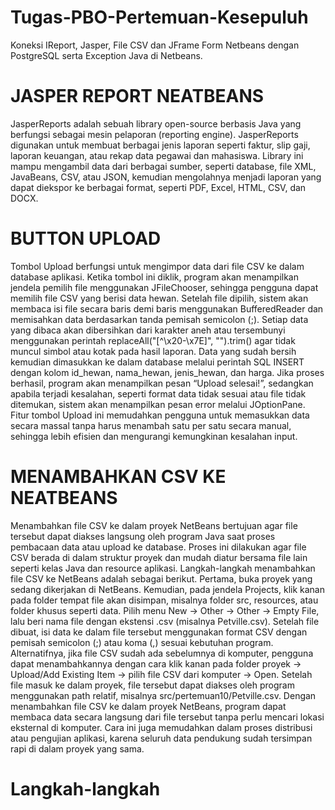# Tugas-PBO-Pertemuan-Kesepuluh
Koneksi IReport, Jasper, File CSV dan JFrame Form Netbeans dengan PostgreSQL serta Exception Java di Netbeans.
# JASPER REPORT NEATBEANS
JasperReports adalah sebuah library open-source berbasis Java yang berfungsi sebagai mesin pelaporan (reporting engine). JasperReports digunakan untuk membuat berbagai jenis laporan seperti faktur, slip gaji, laporan keuangan, atau rekap data pegawai dan mahasiswa. Library ini mampu mengambil data dari berbagai sumber, seperti database, file XML, JavaBeans, CSV, atau JSON, kemudian mengolahnya menjadi laporan yang dapat diekspor ke berbagai format, seperti PDF, Excel, HTML, CSV, dan DOCX.
# BUTTON UPLOAD 
  Tombol Upload berfungsi untuk mengimpor data dari file CSV ke dalam database aplikasi.
Ketika tombol ini diklik, program akan menampilkan jendela pemilih file menggunakan JFileChooser, sehingga pengguna dapat memilih file CSV yang berisi data hewan. Setelah file dipilih, sistem akan membaca isi file secara baris demi baris menggunakan BufferedReader dan memisahkan data berdasarkan tanda pemisah semicolon (;).
Setiap data yang dibaca akan dibersihkan dari karakter aneh atau tersembunyi menggunakan perintah replaceAll("[^\\x20-\\x7E]", "").trim() agar tidak muncul simbol atau kotak pada hasil laporan. Data yang sudah bersih kemudian dimasukkan ke dalam database melalui perintah SQL INSERT dengan kolom id_hewan, nama_hewan, jenis_hewan, dan harga. Jika proses berhasil, program akan menampilkan pesan “Upload selesai!”, sedangkan apabila terjadi kesalahan, seperti format data tidak sesuai atau file tidak ditemukan, sistem akan menampilkan pesan error melalui JOptionPane.
Fitur tombol Upload ini memudahkan pengguna untuk memasukkan data secara massal tanpa harus menambah satu per satu secara manual, sehingga lebih efisien dan mengurangi kemungkinan kesalahan input.
# MENAMBAHKAN CSV KE NEATBEANS
  Menambahkan file CSV ke dalam proyek NetBeans bertujuan agar file tersebut dapat diakses langsung oleh program Java saat proses pembacaan data atau upload ke database. Proses ini dilakukan agar file CSV berada di dalam struktur proyek dan mudah diatur bersama file lain seperti kelas Java dan resource aplikasi.
Langkah-langkah menambahkan file CSV ke NetBeans adalah sebagai berikut. Pertama, buka proyek yang sedang dikerjakan di NetBeans. Kemudian, pada jendela Projects, klik kanan pada folder tempat file akan disimpan, misalnya folder src, resources, atau folder khusus seperti data. Pilih menu New → Other → Other → Empty File, lalu beri nama file dengan ekstensi .csv (misalnya Petville.csv). Setelah file dibuat, isi data ke dalam file tersebut menggunakan format CSV dengan pemisah semicolon (;) atau koma (,) sesuai kebutuhan program.
Alternatifnya, jika file CSV sudah ada sebelumnya di komputer, pengguna dapat menambahkannya dengan cara klik kanan pada folder proyek → Upload/Add Existing Item → pilih file CSV dari komputer → Open. Setelah file masuk ke dalam proyek, file tersebut dapat diakses oleh program menggunakan path relatif, misalnya src/pertemuan10/Petville.csv.
Dengan menambahkan file CSV ke dalam proyek NetBeans, program dapat membaca data secara langsung dari file tersebut tanpa perlu mencari lokasi eksternal di komputer. Cara ini juga memudahkan dalam proses distribusi atau pengujian aplikasi, karena seluruh data pendukung sudah tersimpan rapi di dalam proyek yang sama.
# Langkah-langkah
